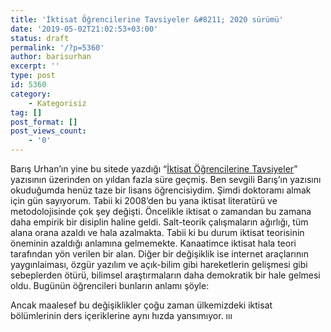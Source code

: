 ```yaml
---
title: 'İktisat Öğrencilerine Tavsiyeler &#8211; 2020 sürümü'
date: '2019-05-02T21:02:53+03:00'
status: draft
permalink: '/?p=5360'
author: barisurhan
excerpt: ''
type: post
id: 5360
category:
    - Kategorisiz
tag: []
post_format: []
post_views_count:
    - '0'
---
```

Barış Urhan’ın yine bu sitede yazdığı “[İktisat Öğrencilerine Tavsiyeler](http://www.iktisadiyat.com/2008/11/05/iktisat-ogrencilerine-tavsiyeler-1/ "İktisat Öğrencilerine Tavsiyeler -1-")” yazısının üzerinden on yıldan fazla süre geçmiş. Ben sevgili Barış’ın yazısını okuduğumda henüz taze bir lisans öğrencisiydim. Şimdi doktoramı almak için gün sayıyorum. Tabii ki 2008’den bu yana iktisat literatürü ve metodolojisinde çok şey değişti. Öncelikle iktisat o zamandan bu zamana daha empirik bir disiplin haline geldi. Salt-teorik çalışmaların ağırlığı, tüm alana orana azaldı ve hala azalmakta. Tabii ki bu durum iktisat teorisinin öneminin azaldığı anlamına gelmemekte. Kanaatimce iktisat hala teori tarafından yön verilen bir alan. Diğer bir değişiklik ise internet araçlarının yaygınlaiması, özgür yazılım ve açık-bilim gibi hareketlerin gelişmesi gibi sebeplerden ötürü, bilimsel araştırmaların daha demokratik bir hale gelmesi oldu. Bugünün öğrencileri bunların anlamı şöyle:  
   
Ancak maalesef bu değişiklikler çoğu zaman ülkemizdeki iktisat bölümlerinin ders içeriklerine aynı hızda yansımıyor. ııı